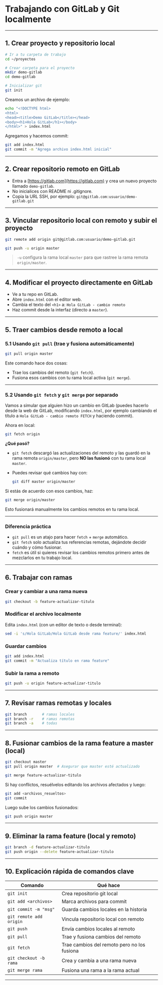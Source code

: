 # Trabajando con GitLab y Git localmente

---

## 1. Crear proyecto y repositorio local

```bash
# Ir a tu carpeta de trabajo
cd ~/proyectos

# Crear carpeta para el proyecto
mkdir demo-gitlab
cd demo-gitlab

# Inicializar git
git init
````

Creamos un archivo de ejemplo:

```bash
echo "<!DOCTYPE html>
<html>
<head><title>Demo GitLab</title></head>
<body><h1>Hola GitLab</h1></body>
</html>" > index.html
```

Agregamos y hacemos commit:

```bash
git add index.html
git commit -m "Agrega archivo index.html inicial"
```

---

## 2. Crear repositorio remoto en GitLab

* Entra a [https://gitlab.com](https://gitlab.com) y crea un nuevo proyecto llamado `demo-gitlab`.
* No inicialices con README ni .gitignore.
* Copia la URL SSH, por ejemplo:
  `git@gitlab.com:usuario/demo-gitlab.git`

---

## 3. Vincular repositorio local con remoto y subir el proyecto

```bash
git remote add origin git@gitlab.com:usuario/demo-gitlab.git

git push -u origin master
```

> `-u` configura la rama local `master` para que rastree la rama remota `origin/master`.

---

## 4. Modificar el proyecto directamente en GitLab

* Ve a tu repo en GitLab.
* Abre `index.html` con el editor web.
* Cambia el texto del `<h1>` a:
  `Hola GitLab - cambio remoto`
* Haz commit desde la interfaz (directo a `master`).

---

## 5. Traer cambios desde remoto a local

### 5.1 Usando `git pull` (trae y fusiona automáticamente)

```bash
git pull origin master
```

Este comando hace dos cosas:

* Trae los cambios del remoto (`git fetch`).
* Fusiona esos cambios con tu rama local activa (`git merge`).

---

### 5.2 Usando `git fetch` y `git merge` por separado

Vamos a simular que alguien hizo un cambio en GitLab (puedes hacerlo desde la web de GitLab, modificando `index.html`, por ejemplo cambiando el título a `Hola GitLab - cambio remoto FETCH` y haciendo commit).

Ahora en local:

```bash
git fetch origin
```

**¿Qué pasó?**

* `git fetch` descargó las actualizaciones del remoto y las guardó en la rama remota `origin/master`, pero **NO las fusionó** con tu rama local `master`.
* Puedes revisar qué cambios hay con:

  ```bash
  git diff master origin/master
  ```

Si estás de acuerdo con esos cambios, haz:

```bash
git merge origin/master
```

Esto fusionará manualmente los cambios remotos en tu rama local.

---

### Diferencia práctica

* `git pull` es un atajo para hacer `fetch` + `merge` automático.
* `git fetch` solo actualiza tus referencias remotas, dejándote decidir cuándo y cómo fusionar.
* `fetch` es útil si quieres revisar los cambios remotos primero antes de mezclarlos en tu trabajo local.

---

## 6. Trabajar con ramas

### Crear y cambiar a una rama nueva

```bash
git checkout -b feature-actualizar-titulo
```

### Modificar el archivo localmente

Edita `index.html` (con un editor de texto o desde terminal):

```bash
sed -i 's/Hola GitLab/Hola GitLab desde rama feature/' index.html
```

### Guardar cambios

```bash
git add index.html
git commit -m "Actualiza título en rama feature"
```

### Subir la rama a remoto

```bash
git push -u origin feature-actualizar-titulo
```

---

## 7. Revisar ramas remotas y locales

```bash
git branch       # ramas locales
git branch -r    # ramas remotas
git branch -a    # todas
```

---

## 8. Fusionar cambios de la rama feature a master (local)

```bash
git checkout master
git pull origin master  # Asegurar que master esté actualizado

git merge feature-actualizar-titulo
```

Si hay conflictos, resuélvelos editando los archivos afectados y luego:

```bash
git add <archivos_resueltos>
git commit
```

Luego sube los cambios fusionados:

```bash
git push origin master
```

---

## 9. Eliminar la rama feature (local y remoto)

```bash
git branch -d feature-actualizar-titulo
git push origin --delete feature-actualizar-titulo
```

---

## 10. Explicación rápida de comandos clave

| Comando                 | Qué hace                                    |
| ----------------------- | ------------------------------------------- |
| `git init`              | Crea repositorio git local                  |
| `git add <archivos>`    | Marca archivos para commit                  |
| `git commit -m "msg"`   | Guarda cambios locales en la historia       |
| `git remote add origin` | Vincula repositorio local con remoto        |
| `git push`              | Envía cambios locales al remoto             |
| `git pull`              | Trae y fusiona cambios del remoto           |
| `git fetch`             | Trae cambios del remoto pero no los fusiona |
| `git checkout -b rama`  | Crea y cambia a una rama nueva              |
| `git merge rama`        | Fusiona una rama a la rama actual           |

---



